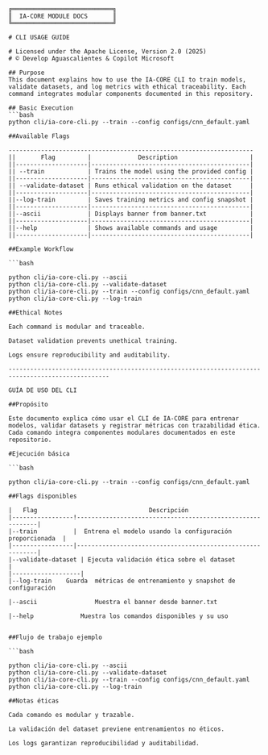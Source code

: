 ```plaintext
╔════════════════════════════╗
║  IA-CORE MODULE DOCS       ║
╚════════════════════════════╝

# CLI USAGE GUIDE

# Licensed under the Apache License, Version 2.0 (2025)
# © Develop Aguascalientes & Copilot Microsoft

## Purpose
This document explains how to use the IA-CORE CLI to train models, validate datasets, and log metrics with ethical traceability. Each command integrates modular components documented in this repository.

## Basic Execution
```bash
python cli/ia-core-cli.py --train --config configs/cnn_default.yaml

##Available Flags

--------------------------------------------------------------------
||       Flag         |             Description                    |
||--------------------|--------------------------------------------|
|| --train	          | Trains the model using the provided config |
||--------------------|--------------------------------------------|
|| --validate-dataset | Runs ethical validation on the dataset     |
||--------------------|--------------------------------------------|
||--log-train	      | Saves training metrics and config snapshot |
||--------------------|--------------------------------------------|
||--ascii	          | Displays banner from banner.txt            |
||--------------------|--------------------------------------------|
||--help	          | Shows available commands and usage         |
||--------------------|--------------------------------------------|

##Example Workflow

```bash

python cli/ia-core-cli.py --ascii
python cli/ia-core-cli.py --validate-dataset
python cli/ia-core-cli.py --train --config configs/cnn_default.yaml
python cli/ia-core-cli.py --log-train

##Ethical Notes

Each command is modular and traceable.

Dataset validation prevents unethical training.

Logs ensure reproducibility and auditability.

--------------------------------------------------------------------------------------------------

GUÍA DE USO DEL CLI

##Propósito

Este documento explica cómo usar el CLI de IA-CORE para entrenar modelos, validar datasets y registrar métricas con trazabilidad ética. Cada comando integra componentes modulares documentados en este repositorio.

#Ejecución básica

```bash

python cli/ia-core-cli.py --train --config configs/cnn_default.yaml

##Flags disponibles

|   Flag	                           Descripción
|-----------------!-----------------------------------------------------------|
|--train          |	 Entrena el modelo usando la configuración proporcionada  |
|-----------------|-----------------------------------------------------------|
|--validate-dataset	| Ejecuta validación ética sobre el dataset               |
|-------------------|
|--log-train	Guarda  métricas de entrenamiento y snapshot de configuración

|--ascii	            Muestra el banner desde banner.txt

|--help	            Muestra los comandos disponibles y su uso


##Flujo de trabajo ejemplo

```bash

python cli/ia-core-cli.py --ascii
python cli/ia-core-cli.py --validate-dataset
python cli/ia-core-cli.py --train --config configs/cnn_default.yaml
python cli/ia-core-cli.py --log-train

##Notas éticas

Cada comando es modular y trazable.

La validación del dataset previene entrenamientos no éticos.

Los logs garantizan reproducibilidad y auditabilidad.
